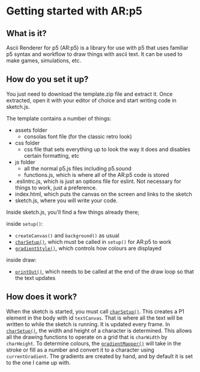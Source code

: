 # Getting started with AR:p5

## What is it?
Ascii Renderer for p5 (AR:p5) is a library for use with p5 that uses familiar p5 syntax and workflow to draw things with ascii text. It can be used to make games, simulations, etc.

## How do you set it up?
You just need to download the template.zip file and extract it. Once extracted, open it with your editor of choice and start writing code in sketch.js.

The template contains a number of things:
- assets folder
    - consolas font file (for the classic retro look)
- css folder
    - css file that sets everything up to look the way it does and disables certain formatting, etc
- js folder
    - all the normal p5.js files including p5.sound
    - functions.js, which is where all of the AR:p5 code is stored
- .eslintrc.js, which is just an options file for eslint. Not necessary for things to work, just a preference.
- index.html, which puts the canvas on the screen and links to the sketch
- sketch.js, where you will write your code.

Inside sketch.js, you'll find a few things already there;

inside `setup()`:
- `createCanvas()` and `background()` as usual
- [`charSetup()`](functions/charSetup), which must be called in `setup()` for AR:p5 to work
- [`gradientStyle()`](functions/gradientStyle), which controls how colours are displayed

inside draw:
- [`printOut()`](functions/printOut), which needs to be called at the end of the draw loop so that the text updates

## How does it work?

When the sketch is started, you must call [`charSetup()`](functions/charSetup.md). This creates a P1 element in the body with id `textCanvas`. That is where all the text will be written to while the sketch is running. It is updated every frame. In [`charSetup()`](functions/charSetup.md), the width and height of a character is determined. This allows all the drawing functions to operate on a grid that is `charWidth` by `charHeight`. To determine colours, the [`gradientMapper()`](functions/gradientMapper.md) will take in the stroke or fill as a number and convert it to a character using `currentGradient`. The gradients are created by hand, and by default it is set to the one I came up with.